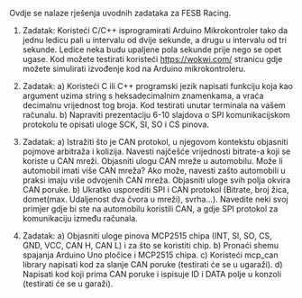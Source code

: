 Ovdje se nalaze rješenja uvodnih zadataka za FESB Racing.

1. Zadatak:
   Koristeći C/C++ isprogramirati Arduino Mikrokontroler tako da jednu ledicu pali u intervalu od dvije sekunde, a drugu u intervalu od tri sekunde.
   Ledice neka budu upaljene pola sekunde prije nego se opet ugase. Kod možete testirati koristeći https://wokwi.com/ stranicu gdje možete simulirati izvođenje kod na
   Arduino mikrokontroleru.

2. Zadatak:
   a) Koristeći C ili C++ programski jezik napisati funkciju koja kao argument uzima string s heksadecimalnim znamenkama, a vraća decimalnu vrijednost tog broja. Kod testirati
      unutar terminala na vašem računalu.
   b) Napraviti prezentaciju 6-10 slajdova o SPI komunikacijskom protokolu te opisati uloge SCK, SI, SO i CS pinova.

3. Zadatak:
   a) Istražiti što je CAN protokol, u njegovom kontekstu objasniti pojmove arbitraža i kolizija. Navesti najčešće vrijednosti bitrate-a koji se koriste u CAN mreži. Objasniti
      ulogu CAN mreže u automobilu. Može li automobil imati više CAN mreža? Ako može, navesti zašto automobili u praksi imaju više odvojenih CAN mreža. Objasniti uloge
      svih polja okvira CAN poruke.
   b) Ukratko usporediti SPI i CAN protokol (Bitrate, broj žica, domet(max. Udaljenost dva čvora u mreži), svrha…). Navedite neki svoj primjer gdje bi ste na automobilu
      koristili CAN, a gdje SPI protokol za komunikaciju između računala.

4. Zadatak:
   a) Objasniti uloge pinova MCP2515 chipa (INT, SI, SO, CS, GND, VCC, CAN H, CAN L) i za što se koristiti chip.
   b) Pronaći shemu spajanja Arduino Uno pločice i MCP2515 chipa.
   c) Koristeći mcp_can library napisati kod za slanje CAN poruke (testirati će se u ugaraži).
   d) Napisati kod koji prima CAN poruke i ispisuje ID i DATA polje u konzoli (testirati će se u garaži).
